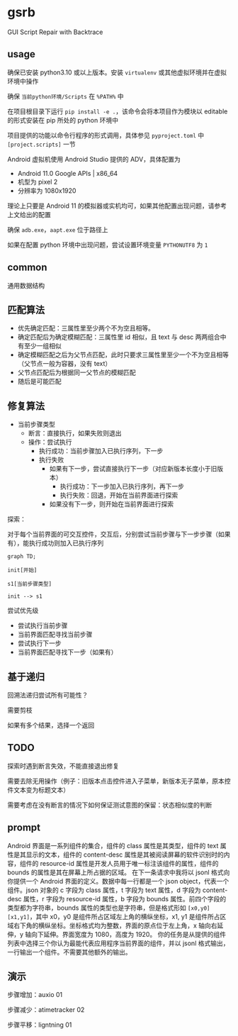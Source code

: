 # gsrb

GUI Script Repair with Backtrace

## usage

确保已安装 python3.10 或以上版本。安装 `virtualenv` 或其他虚拟环境并在虚拟环境中操作

确保 `当前python环境/Scripts` 在 `%PATH%` 中

在项目根目录下运行 `pip install -e .`，该命令会将本项目作为模块以 editable 的形式安装在 pip 所处的 python 环境中

项目提供的功能以命令行程序的形式调用，具体参见 `pyproject.toml` 中 `[project.scripts]` 一节

Android 虚拟机使用 Android Studio 提供的 ADV，具体配置为

* Android 11.0 Google APIs | x86_64
* 机型为 pixel 2
* 分辨率为 1080x1920

理论上只要是 Android 11 的模拟器或实机均可，如果其他配置出现问题，请参考上文给出的配置

确保 `adb.exe`，`aapt.exe` 位于路径上

如果在配置 python 环境中出现问题，尝试设置环境变量 `PYTHONUTF8` 为 `1`

## common

通用数据结构

## 匹配算法

* 优先确定匹配：三属性里至少两个不为空且相等。
* 确定匹配后为确定模糊匹配：三属性里 id 相似，且 text 与 desc 两两组合中有至少一组相似
* 确定模糊匹配之后为父节点匹配，此时只要求三属性里至少一个不为空且相等（父节点一般为容器，没有 text）
* 父节点匹配后为根据同一父节点的模糊匹配
* 随后是可能匹配

## 修复算法

* 当前步骤类型
    * 断言：直接执行，如果失败则退出
    * 操作：尝试执行
        * 执行成功：当前步骤加入已执行序列，下一步
        * 执行失败
            * 如果有下一步，尝试直接执行下一步（对应新版本长度小于旧版本）
                * 执行成功：下一步加入已执行序列，再下一步
                * 执行失败：回退，开始在当前界面进行探索
            * 如果没有下一步，则开始在当前界面进行探索

探索：

对于每个当前界面的可交互控件，交互后，分别尝试当前步骤与下一步步骤（如果有），能执行成功则加入已执行序列

```mermaid
graph TD;

init[开始]

s1[当前步骤类型]

init --> s1
```

尝试优先级

* 尝试执行当前步骤
* 当前界面匹配寻找当前步骤
* 尝试执行下一步
* 当前界面匹配寻找下一步（如果有）

## 基于递归

回溯法递归尝试所有可能性？

需要剪枝

如果有多个结果，选择一个返回


## TODO

探索时遇到断言失效，不能直接退出修复

需要去除无用操作（例子：旧版本点击控件进入子菜单，新版本无子菜单，原本控件文本变为标题文本）

需要考虑在没有断言的情况下如何保证测试意图的保留：状态相似度的判断

## prompt

Android 界面是一系列组件的集合，组件的 class 属性是其类型，组件的 text 属性是其显示的文本，组件的 content-desc 属性是其被阅读屏幕的软件识别时的内容，组件的 resource-id 属性是开发人员用于唯一标注该组件的属性，组件的 bounds 的属性是其在屏幕上所占据的区域。
在下一条请求中我将以 jsonl 格式向你提供一个 Android 界面的定义。数据中每一行都是一个 json object，代表一个组件。json 对象的 c 字段为 class 属性，t 字段为 text 属性，d 字段为 content-desc 属性，r 字段为 resource-id 属性，b 字段为 bounds 属性。前四个字段的类型都为字符串，bounds 属性的类型也是字符串，但是格式形如 `[x0,y0][x1,y1]`，其中 x0，y0 是组件所占区域左上角的横纵坐标，x1, y1 是组件所占区域右下角的横纵坐标。坐标格式均为整数，界面的原点位于左上角，x 轴向右延伸，y 轴向下延伸。界面宽度为 1080，高度为 1920。
你的任务是从提供的组件列表中选择三个你认为最能代表应用程序当前界面的组件，并以 jsonl 格式输出，一行输出一个组件。不需要其他额外的输出。

## 演示

步骤增加：auxio 01

步骤减少：atimetracker 02

步骤平移：ligntning 01
